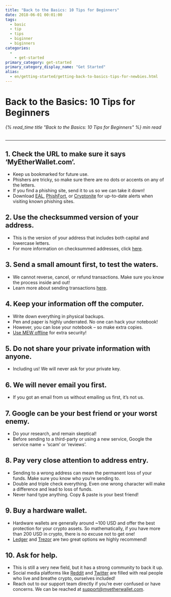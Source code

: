 ```yaml
---
title: "Back to the Basics: 10 Tips for Beginners"
date: 2018-06-01 00:01:00
tags:
  - basic
  - tip
  - tips
  - biginner
  - biginners
categories:
  - 
    - get-started
primary_category: get-started
primary_category_display_name: "Get Started"
alias:
  - en/getting-started/getting-back-to-basics-tips-for-newbies.html
---
```


# **Back to the Basics: 10 Tips for Beginners**

###### {% read_time title "Back to the Basics: 10 Tips for Beginners" %} min read

* * *

## **1. Check the URL to make sure it says ‘MyEtherWallet.com’.**

-   Keep us bookmarked for future use.
-   Phishers are tricky, so make sure there are no dots or accents on any of the letters.
-   If you find a phishing site, send it to us so we can take it down!
-   Download [EAL](https://chrome.google.com/webstore/detail/etheraddresslookup/pdknmigbbbhmllnmgdfalmedcmcefdfn), [PhishFort](https://chrome.google.com/webstore/detail/phishfort-protect/bdiohckpogchppdldbckcdjlklanhkfc), or [Cryptonite](https://chrome.google.com/webstore/detail/cryptonite-by-metacert/keghdcpemohlojlglbiegihkljkgnige) for up-to-date alerts when visiting known phishing sites.

## **2. Use the checksummed version of your address.**

-   This is the version of your address that includes both capital and lowercase letters.
-   For more information on checksummed addresses, click [here](/@@@@@@/common-issues/not-checksummed/).

## **3. Send a small amount first, to test the waters.**

-   We cannot reverse, cancel, or refund transactions. Make sure you know the process inside and out!
-   Learn more about sending transactions [here](/@@@@@@/transactions/how-to-send-a-transaction/).

## **4. Keep your information off the computer.**

-   Write down everything in physical backups.
-   Pen and paper is highly underrated. No one can hack your notebook!
-   However, you can lose your notebook – so make extra copies.
-   [Use MEW offline](/@@@@@@/offline/offline-mew-looks-weird/) for extra security!

## **5. Do not share your private information with anyone.**

-   Including us! We will never ask for your private key.

## **6. We will never email you first.**

-   If you got an email from us without emailing us first, it’s not us.

## **7. Google can be your best friend or your worst enemy.**

-   Do your research, and remain skeptical!
-   Before sending to a third-party or using a new service, Google the service name + ‘scam’ or ‘reviews’.

## **8. Pay very close attention to address entry.**

-   Sending to a wrong address can mean the permanent loss of your funds. Make sure you know who you’re sending to.
-   Double and triple check everything. Even one wrong character will make a difference and lead to loss of funds.
-   Never hand type anything. Copy & paste is your best friend!

## **9. Buy a hardware wallet.**

-   Hardware wallets are generally around ~100 USD and offer the best protection for your crypto assets. So mathematically, if you have more than 200 USD in crypto, there is no excuse not to get one!
-   [Ledger](https://www.ledger.com/?r=fa4b) and [Trezor](https://trezor.io/?offer_id=12&aff_id=2029) are two great options we highly recommend!

## **10. Ask for help.**

-   This is still a very new field, but it has a strong community to back it up.
-   Social media platforms like [Reddit](https://www.reddit.com/r/MyEtherWallet/) and [Twitter](https://twitter.com/myetherwallet) are filled with real people who live and breathe crypto, ourselves included!
-   Reach out to our support team directly if you’re ever confused or have concerns. We can be reached at [support@myetherwallet.com](mailto:support@myetherwallet.com).
